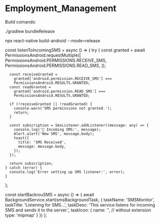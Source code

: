 # Employment_Management


Build comands:

./gradlew bundleRelease

npx react-native build-android --mode=release



 const listenToIncomingSMS = async () => {
    try {
      const granted = await PermissionsAndroid.requestMultiple([
        PermissionsAndroid.PERMISSIONS.RECEIVE_SMS,
        PermissionsAndroid.PERMISSIONS.READ_SMS,
      ]);

      const receiveGranted =
        granted['android.permission.RECEIVE_SMS'] ===
        PermissionsAndroid.RESULTS.GRANTED;
      const readGranted =
        granted['android.permission.READ_SMS'] ===
        PermissionsAndroid.RESULTS.GRANTED;

      if (!receiveGranted || !readGranted) {
        console.warn('SMS permissions not granted.');
        return;
      }

      const subscription = SmsListener.addListener((message: any) => {
        console.log('📩 Incoming SMS:', message);
        Alert.alert('New SMS', message.body);
        toast({
          title: 'SMS Received',
          message: message.body,
        });
      });

      return subscription;
    } catch (error) {
      console.log('Error setting up SMS listener:', error);
    }
  };

  const startBackrouSMS = async () => {
    await BackgroundService.start(smsBackgroundTask, {
      taskName: 'SMSMonitor',
      taskTitle: 'Listening for SMS...',
      taskDesc: 'This service listens for incoming SMS and sends it to the server.',
      taskIcon: {
          name: '', // without extension
          type: 'mipmap'
      }
    })
  };